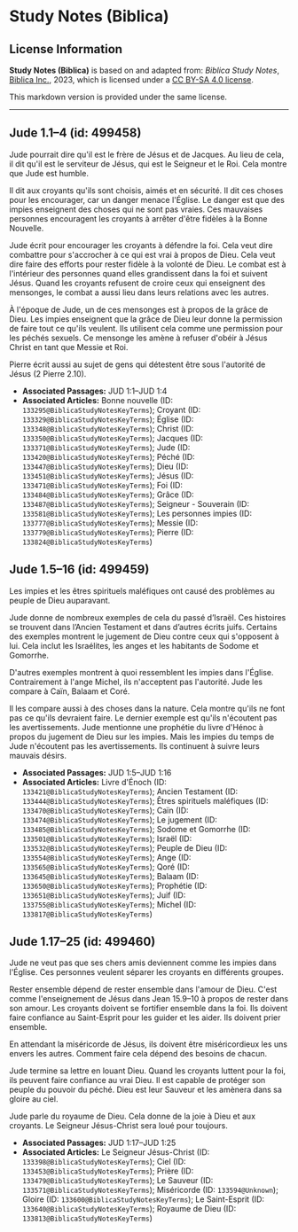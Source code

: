 # Study Notes (Biblica)

## License Information

**Study Notes (Biblica)** is based on and adapted from: _Biblica Study Notes_, [Biblica Inc.](https://www.biblica.com/), 2023, which is licensed under a [CC BY-SA 4.0 license](https://creativecommons.org/licenses/by-sa/4.0/legalcode.en).

This markdown version is provided under the same license.



--------------------------------

## Jude 1.1–4 (id: 499458)

Jude pourrait dire qu'il est le frère de Jésus et de Jacques. Au lieu de cela, il dit qu'il est le serviteur de Jésus, qui est le Seigneur et le Roi. Cela montre que Jude est humble.

Il dit aux croyants qu'ils sont choisis, aimés et en sécurité. Il dit ces choses pour les encourager, car un danger menace l'Église. Le danger est que des impies enseignent des choses qui ne sont pas vraies. Ces mauvaises personnes encouragent les croyants à arrêter d'être fidèles à la Bonne Nouvelle.

Jude écrit pour encourager les croyants à défendre la foi. Cela veut dire combattre pour s'accrocher à ce qui est vrai à propos de Dieu. Cela veut dire faire des efforts pour rester fidèle à la volonté de Dieu. Le combat est à l'intérieur des personnes quand elles grandissent dans la foi et suivent Jésus. Quand les croyants refusent de croire ceux qui enseignent des mensonges, le combat a aussi lieu dans leurs relations avec les autres.

À l'époque de Jude, un de ces mensonges est à propos de la grâce de Dieu. Les impies enseignent que la grâce de Dieu leur donne la permission de faire tout ce qu'ils veulent. Ils utilisent cela comme une permission pour les péchés sexuels. Ce mensonge les amène à refuser d'obéir à Jésus Christ en tant que Messie et Roi.

Pierre écrit aussi au sujet de gens qui détestent être sous l'autorité de Jésus (2 Pierre 2\.10\).

* **Associated Passages:** JUD 1:1–JUD 1:4
* **Associated Articles:** Bonne nouvelle (ID: `133295@BiblicaStudyNotesKeyTerms`); Croyant (ID: `133329@BiblicaStudyNotesKeyTerms`); Église (ID: `133348@BiblicaStudyNotesKeyTerms`); Christ (ID: `133350@BiblicaStudyNotesKeyTerms`); Jacques (ID: `133371@BiblicaStudyNotesKeyTerms`); Jude (ID: `133420@BiblicaStudyNotesKeyTerms`); Péché (ID: `133447@BiblicaStudyNotesKeyTerms`); Dieu (ID: `133451@BiblicaStudyNotesKeyTerms`); Jésus (ID: `133471@BiblicaStudyNotesKeyTerms`); Foi (ID: `133484@BiblicaStudyNotesKeyTerms`); Grâce (ID: `133487@BiblicaStudyNotesKeyTerms`); Seigneur - Souverain (ID: `133581@BiblicaStudyNotesKeyTerms`); Les personnes impies (ID: `133777@BiblicaStudyNotesKeyTerms`); Messie (ID: `133779@BiblicaStudyNotesKeyTerms`); Pierre (ID: `133824@BiblicaStudyNotesKeyTerms`)

## Jude 1.5–16 (id: 499459)

Les impies et les êtres spirituels maléfiques ont causé des problèmes au peuple de Dieu auparavant.

Jude donne de nombreux exemples de cela du passé d’Israël. Ces histoires se trouvent dans l’Ancien Testament et dans d’autres écrits juifs. Certains des exemples montrent le jugement de Dieu contre ceux qui s'opposent à lui. Cela inclut les Israélites, les anges et les habitants de Sodome et Gomorrhe.

D'autres exemples montrent à quoi ressemblent les impies dans l'Église. Contrairement à l'ange Michel, ils n'acceptent pas l'autorité. Jude les compare à Caïn, Balaam et Coré.

Il les compare aussi à des choses dans la nature. Cela montre qu'ils ne font pas ce qu'ils devraient faire. Le dernier exemple est qu'ils n'écoutent pas les avertissements. Jude mentionne une prophétie du livre d'Hénoc à propos du jugement de Dieu sur les impies. Mais les impies du temps de Jude n'écoutent pas les avertissements. Ils continuent à suivre leurs mauvais désirs.

* **Associated Passages:** JUD 1:5–JUD 1:16
* **Associated Articles:** Livre d'Énoch (ID: `133421@BiblicaStudyNotesKeyTerms`); Ancien Testament (ID: `133444@BiblicaStudyNotesKeyTerms`); Êtres spirituels maléfiques (ID: `133470@BiblicaStudyNotesKeyTerms`); Caïn (ID: `133474@BiblicaStudyNotesKeyTerms`); Le jugement (ID: `133485@BiblicaStudyNotesKeyTerms`); Sodome et Gomorrhe (ID: `133501@BiblicaStudyNotesKeyTerms`); Israël (ID: `133532@BiblicaStudyNotesKeyTerms`); Peuple de Dieu (ID: `133554@BiblicaStudyNotesKeyTerms`); Ange (ID: `133565@BiblicaStudyNotesKeyTerms`); Qoré (ID: `133645@BiblicaStudyNotesKeyTerms`); Balaam (ID: `133650@BiblicaStudyNotesKeyTerms`); Prophétie (ID: `133651@BiblicaStudyNotesKeyTerms`); Juif (ID: `133755@BiblicaStudyNotesKeyTerms`); Michel (ID: `133817@BiblicaStudyNotesKeyTerms`)

## Jude 1.17–25 (id: 499460)

Jude ne veut pas que ses chers amis deviennent comme les impies dans l'Église. Ces personnes veulent séparer les croyants en différents groupes.

Rester ensemble dépend de rester ensemble dans l'amour de Dieu. C'est comme l'enseignement de Jésus dans Jean 15\.9–10 à propos de rester dans son amour. Les croyants doivent se fortifier ensemble dans la foi. Ils doivent faire confiance au Saint\-Esprit pour les guider et les aider. Ils doivent prier ensemble.

En attendant la miséricorde de Jésus, ils doivent être miséricordieux les uns envers les autres. Comment faire cela dépend des besoins de chacun.

Jude termine sa lettre en louant Dieu. Quand les croyants luttent pour la foi, ils peuvent faire confiance au vrai Dieu. Il est capable de protéger son peuple du pouvoir du péché. Dieu est leur Sauveur et les amènera dans sa gloire au ciel.

Jude parle du royaume de Dieu. Cela donne de la joie à Dieu et aux croyants. Le Seigneur Jésus\-Christ sera loué pour toujours.

* **Associated Passages:** JUD 1:17–JUD 1:25
* **Associated Articles:** Le Seigneur Jésus-Christ (ID: `133398@BiblicaStudyNotesKeyTerms`); Ciel (ID: `133453@BiblicaStudyNotesKeyTerms`); Prière (ID: `133479@BiblicaStudyNotesKeyTerms`); Le Sauveur (ID: `133571@BiblicaStudyNotesKeyTerms`); Miséricorde (ID: `133594@Unknown`); Gloire (ID: `133600@BiblicaStudyNotesKeyTerms`); Le Saint-Esprit (ID: `133640@BiblicaStudyNotesKeyTerms`); Royaume de Dieu (ID: `133813@BiblicaStudyNotesKeyTerms`)

